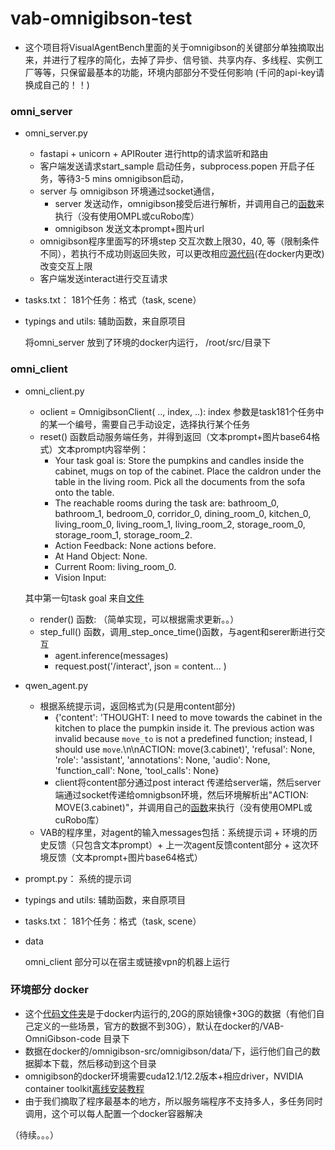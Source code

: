 # vab-omnigibson-test

- 这个项目将VisualAgentBench里面的关于omnigibson的关键部分单独摘取出来，并进行了程序的简化，去掉了异步、信号锁、共享内存、多线程、实例工厂等等，只保留最基本的功能，环境内部部分不受任何影响 (千问的api-key请换成自己的！！)

### omni_server

- omni_server.py
    - fastapi + unicorn + APIRouter 进行http的请求监听和路由
    - 客户端发送请求start_sample 启动任务，subprocess.popen 开启子任务，等待3-5 mins omnigibson启动，
    - server 与 omnigibson 环境通过socket通信，
        - server 发送动作，omnigibson接受后进行解析，并调用自己的[函数](https://github.com/THUDM/VisualAgentBench/blob/main/src/server/tasks/omnigibson/vab_omnigibson_src/utils/actions.py)来执行（没有使用OMPL或cuRobo库）
        - omnigibson 发送文本prompt+图片url
    - omnigibson程序里面写的环境step 交互次数上限30，40, 等（限制条件不同），若执行不成功则返回失败，可以更改相应[源代码](https://github.com/THUDM/VisualAgentBench/blob/main/src/server/tasks/omnigibson/vab_omnigibson_src/agent.py#L47)(在docker内更改)改变交互上限
    - 客户端发送interact进行交互请求
- tasks.txt： 181个任务：格式（task, scene）
- typings and utils: 辅助函数，来自原项目

    将omni_server 放到了环境的docker内运行， /root/src/目录下
    
### omni_client

- omni_client.py
    - oclient = OmnigibsonClient( .., index, ..): index 参数是task181个任务中的某一个编号，需要自己手动设定，选择执行某个任务
    - reset() 函数启动服务端任务，并得到返回（文本prompt+图片base64格式）文本prompt内容举例：
        - Your task goal is: Store the pumpkins and candles inside the cabinet, mugs on top of the cabinet. Place the caldron under the table in the living room. Pick all the documents from the sofa onto the table.
        - The reachable rooms during the task are: bathroom_0, bathroom_1, bedroom_0, corridor_0, dining_room_0, kitchen_0, living_room_0, living_room_1, living_room_2, storage_room_0, storage_room_1, storage_room_2.
        - Action Feedback: None actions before.
        - At Hand Object: None.
        - Current Room: living_room_0.
        - Vision Input: 

    其中第一句task goal 来自[文件](https://github.com/THUDM/VisualAgentBench/blob/main/src/server/tasks/omnigibson/vab_omnigibson_src/task/task_goal.json)

    - render() 函数: （简单实现，可以根据需求更新。。）
    - step_full() 函数，调用_step_once_time()函数，与agent和serer断进行交互
        - agent.inference(messages)
        - request.post('/interact', json = content... )
- qwen_agent.py
    - 根据系统提示词，返回格式为(只是用content部分)
        - {'content': 'THOUGHT: I need to move towards the cabinet in the kitchen to place the pumpkin inside it. The previous action was invalid because `move_to` is not a predefined function; instead, I should use `move`.\n\nACTION: move(3.cabinet)', 'refusal': None, 'role': 'assistant', 'annotations': None, 'audio': None, 'function_call': None, 'tool_calls': None} 
        - client将content部分通过post interact 传递给server端，然后server端通过socket传递给omnigbson环境，然后环境解析出"ACTION: MOVE(3.cabinet)"，并调用自己的[函数](https://github.com/THUDM/VisualAgentBench/blob/main/src/server/tasks/omnigibson/vab_omnigibson_src/utils/actions.py)来执行（没有使用OMPL或cuRobo库）
    - VAB的程序里，对agent的输入messages包括：系统提示词 + 环境的历史反馈（只包含文本prompt）+ 上一次agent反馈content部分 + 这次环境反馈（文本prompt+图片base64格式）
- prompt.py： 系统的提示词
- typings and utils: 辅助函数，来自原项目
- tasks.txt： 181个任务：格式（task, scene）
- data
    
    omni_client 部分可以在宿主或链接vpn的机器上运行

### 环境部分 docker

- 这个[代码文件夹](https://github.com/THUDM/VisualAgentBench/tree/main/src/server/tasks/omnigibson/vab_omnigibson_src)是于docker内运行的,20G的原始镜像+30G的数据（有他们自己定义的一些场景，官方的数据不到30G），默认在docker的/VAB-OmniGibson-code 目录下
- 数据在docker的/omnigibson-src/omnigibson/data/下，运行他们自己的数据脚本下载，然后移动到这个目录
- omnigibson的docker环境需要cuda12.1/12.2版本+相应driver，NVIDIA container toolkit[离线安装教程](https://zhuanlan.zhihu.com/p/15194336245)
- 由于我们摘取了程序最基本的地方，所以服务端程序不支持多人，多任务同时调用，这个可以每人配置一个docker容器解决


（待续。。。）

